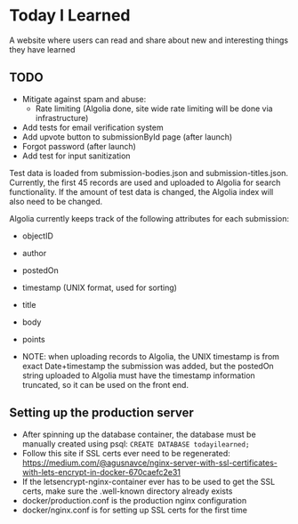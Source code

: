 # Today I Learned 
A website where users can read and share about new and
interesting things they have learned

## TODO
- Mitigate against spam and abuse:
    - Rate limiting (Algolia done, site wide rate limiting will be done via infrastructure)
- Add tests for email verification system
- Add upvote button to submissionById page (after launch)
- Forgot password (after launch)
- Add test for input sanitization

Test data is loaded from submission-bodies.json and submission-titles.json.
Currently, the first 45 records are used and uploaded to Algolia for search
functionality. If the amount of test data is changed, the Algolia index will
also need to be changed.

Algolia currently keeps track of the following attributes for each submission:
- objectID
- author
- postedOn
- timestamp (UNIX format, used for sorting)
- title
- body
- points
 

- NOTE: when uploading records to Algolia, the UNIX timestamp is from exact
  Date+timestamp the submission was added, but the postedOn string uploaded to
  Algolia must have the timestamp information truncated, so it can be used on
  the front end. 

## Setting up the production server
- After spinning up the database container, the database must be manually created using psql: `CREATE DATABASE todayilearned;`
- Follow this site if SSL certs ever need to be regenerated: https://medium.com/@agusnavce/nginx-server-with-ssl-certificates-with-lets-encrypt-in-docker-670caefc2e31
- If the letsencrypt-nginx-container ever has to be used to get the SSL certs, make sure the .well-known directory already exists
- docker/production.conf is the production nginx configuration
- docker/nginx.conf is for setting up SSL certs for the first time
